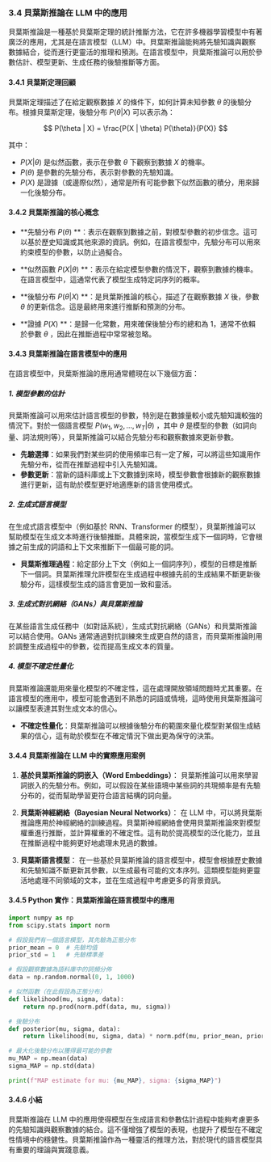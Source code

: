 ### **3.4 貝葉斯推論在 LLM 中的應用**

貝葉斯推論是一種基於貝葉斯定理的統計推斷方法，它在許多機器學習模型中有著廣泛的應用，尤其是在語言模型（LLM）中。貝葉斯推論能夠將先驗知識與觀察數據結合，從而進行更靈活的推理和預測。在語言模型中，貝葉斯推論可以用於參數估計、模型更新、生成任務的後驗推斷等方面。

#### **3.4.1 貝葉斯定理回顧**

貝葉斯定理描述了在給定觀察數據  $X$  的條件下，如何計算未知參數  $\theta$  的後驗分布。根據貝葉斯定理，後驗分布  $P(\theta | X)$  可以表示為：


$$
P(\theta | X) = \frac{P(X | \theta) P(\theta)}{P(X)}
$$


其中：
-  $P(X | \theta)$  是似然函數，表示在參數  $\theta$  下觀察到數據  $X$  的機率。
-  $P(\theta)$  是參數的先驗分布，表示對參數的先驗知識。
-  $P(X)$  是證據（或邊際似然），通常是所有可能參數下似然函數的積分，用來歸一化後驗分布。

#### **3.4.2 貝葉斯推論的核心概念**

- **先驗分布  $P(\theta)$ **：表示在觀察到數據之前，對模型參數的初步信念。這可以基於歷史知識或其他來源的資訊。例如，在語言模型中，先驗分布可以用來約束模型的參數，以防止過擬合。
  
- **似然函數  $P(X | \theta)$ **：表示在給定模型參數的情況下，觀察到數據的機率。在語言模型中，這通常代表了模型生成特定詞序列的概率。

- **後驗分布  $P(\theta | X)$ **：是貝葉斯推論的核心，描述了在觀察數據  $X$  後，參數  $\theta$  的更新信念。這是最終用來進行推斷和預測的分布。

- **證據  $P(X)$ **：是歸一化常數，用來確保後驗分布的總和為 1，通常不依賴於參數  $\theta$ ，因此在推斷過程中常常被忽略。

#### **3.4.3 貝葉斯推論在語言模型中的應用**

在語言模型中，貝葉斯推論的應用通常體現在以下幾個方面：

##### **1. 模型參數的估計**
貝葉斯推論可以用來估計語言模型的參數，特別是在數據量較小或先驗知識較強的情況下。對於一個語言模型  $P(w_1, w_2, \dots, w_T | \theta)$ ，其中  $\theta$  是模型的參數（如詞向量、詞法規則等），貝葉斯推論可以結合先驗分布和觀察數據來更新參數。

- **先驗選擇**：如果我們對某些詞的使用頻率已有一定了解，可以將這些知識用作先驗分布，從而在推斷過程中引入先驗知識。
- **參數更新**：當新的語料庫或上下文數據到來時，模型參數會根據新的觀察數據進行更新，這有助於模型更好地適應新的語言使用模式。

##### **2. 生成式語言模型**
在生成式語言模型中（例如基於 RNN、Transformer 的模型），貝葉斯推論可以幫助模型在生成文本時進行後驗推斷。具體來說，當模型生成下一個詞時，它會根據之前生成的詞語和上下文來推斷下一個最可能的詞。

- **貝葉斯推理過程**：給定部分上下文（例如上一個詞序列），模型的目標是推斷下一個詞。貝葉斯推理允許模型在生成過程中根據先前的生成結果不斷更新後驗分布，這樣模型生成的語言會更加一致和靈活。

##### **3. 生成式對抗網絡（GANs）與貝葉斯推論**
在某些語言生成任務中（如對話系統），生成式對抗網絡（GANs）和貝葉斯推論可以結合使用。GANs 通常通過對抗訓練來生成更自然的語言，而貝葉斯推論則用於調整生成過程中的參數，從而提高生成文本的質量。

##### **4. 模型不確定性量化**
貝葉斯推論還能用來量化模型的不確定性，這在處理開放領域問題時尤其重要。在語言模型的應用中，模型可能會遇到不熟悉的詞語或情境，這時使用貝葉斯推論可以讓模型表達其對生成文本的信心。

- **不確定性量化**：貝葉斯推論可以根據後驗分布的範圍來量化模型對某個生成結果的信心，這有助於模型在不確定情況下做出更為保守的決策。

#### **3.4.4 貝葉斯推論在 LLM 中的實際應用案例**

1. **基於貝葉斯推論的詞嵌入（Word Embeddings）**：
   貝葉斯推論可以用來學習詞嵌入的先驗分布。例如，可以假設在某些語境中某些詞的共現頻率是有先驗分布的，從而幫助學習更符合語言結構的詞向量。

2. **貝葉斯神經網絡（Bayesian Neural Networks）**：
   在 LLM 中，可以將貝葉斯推論應用於神經網絡的訓練過程。貝葉斯神經網絡會使用貝葉斯推論來對模型權重進行推斷，並計算權重的不確定性。這有助於提高模型的泛化能力，並且在推斷過程中能夠更好地處理未見過的數據。

3. **貝葉斯語言模型**：
   在一些基於貝葉斯推論的語言模型中，模型會根據歷史數據和先驗知識不斷更新其參數，以生成最有可能的文本序列。這類模型能夠更靈活地處理不同領域的文本，並在生成過程中考慮更多的背景資訊。

#### **3.4.5 Python 實作：貝葉斯推論在語言模型中的應用**

```python
import numpy as np
from scipy.stats import norm

# 假設我們有一個語言模型，其先驗為正態分布
prior_mean = 0  # 先驗均值
prior_std = 1   # 先驗標準差

# 假設觀察數據為語料庫中的詞頻分佈
data = np.random.normal(0, 1, 1000)

# 似然函數（在此假設為正態分布）
def likelihood(mu, sigma, data):
    return np.prod(norm.pdf(data, mu, sigma))

# 後驗分布
def posterior(mu, sigma, data):
    return likelihood(mu, sigma, data) * norm.pdf(mu, prior_mean, prior_std)

# 最大化後驗分布以獲得最可能的參數
mu_MAP = np.mean(data)
sigma_MAP = np.std(data)

print(f"MAP estimate for mu: {mu_MAP}, sigma: {sigma_MAP}")
```

#### **3.4.6 小結**

貝葉斯推論在 LLM 中的應用使得模型在生成語言和參數估計過程中能夠考慮更多的先驗知識與觀察數據的結合。這不僅增強了模型的表現，也提升了模型在不確定性情境中的穩健性。貝葉斯推論作為一種靈活的推理方法，對於現代的語言模型具有重要的理論與實踐意義。